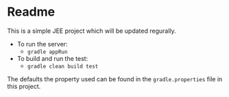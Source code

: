 # Readme
This is a simple JEE project which will be updated regurally.
* To run the server:
  * `gradle appRun`
* To build and run the test:
  * `gradle clean build test` 

The defaults the property used can be found in the `gradle.properties` file in this project.